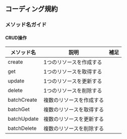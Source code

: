 ## コーディング規約

### メソッド名ガイド

#### CRUD操作

| メソッド名 | 説明  | 補足 |
| --- | --- | --- |
| create | 1つのリソースを作成する | | 
| get | 1つのリソースを取得する | |
| update | 1つのリソースを更新する | |
| delete | 1つのリソースを削除する | |  
| batchCreate | 複数のリソースを作成する | | 
| batchGet | 複数のリソースを取得する | | 
| batchUpdate | 複数のリソースを更新する | | 
| batchDelete | 複数のリソースを削除する | | 
